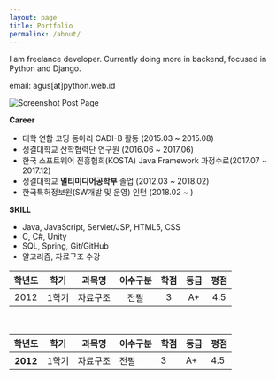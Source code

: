 ```yaml
---
layout: page
title: Portfolio
permalink: /about/
---
```


I am freelance developer. Currently doing more in backend, focused in Python and Django.

email: agus[at]python.web.id

![Screenshot Post Page](https://raw.githubusercontent.com/agusmakmun/agusmakmun.github.io/master/static/img/screenshot-post-page.png  "Screenshot Post Page")


**Career**

* 대학 연합 코딩 동아리 CADI-B 활동 (2015.03 ~ 2015.08)
* 성결대학교 산학협력단 연구원 (2016.06 ~ 2017.06)
* 한국 소프트웨어 진흥협회(KOSTA) Java Framework 과정수료(2017.07 ~ 2017.12)
* 성결대학교 **멀티미디어공학부** 졸업 (2012.03 ~ 2018.02)
* 한국특허정보원(SW개발 및 운영) 인턴 (2018.02 ~ )

**SKILL**

* Java, JavaScript, Servlet/JSP, HTML5, CSS
* C, C#, Unity
* SQL, Spring, Git/GitHub
* 알고리즘, 자료구조 수강

| 학년도 | 학기 | 과목명 | 이수구분 | 학점 | 등급 | 평점 |
| :--------: | :--------: | :--------: | :--------: | :--------: | :--------: | :--------: |
| 2012 | 1학기 | 자료구조 | 전필 | 3 | A+ | 4.5 |

<table class="table table-hover">
      <thead>
        <tr>
          <th>학년도</th>
          <th>학기</th>
          <th>과목명</th>
          <th>이수구분</th>
          <th>학점</th>
          <th>등급</th>
          <th>평점</th>
        </tr>
      </thead>
      <tbody>
        <tr>
          <th scope="row">2012</th>
          <td>1학기</td>
          <td>자료구조</td>
          <td>전필</td>
          <td>3</td>
          <td>A+</td>
          <td>4.5</td>
        </tr>
      </tbody>
    </table>

